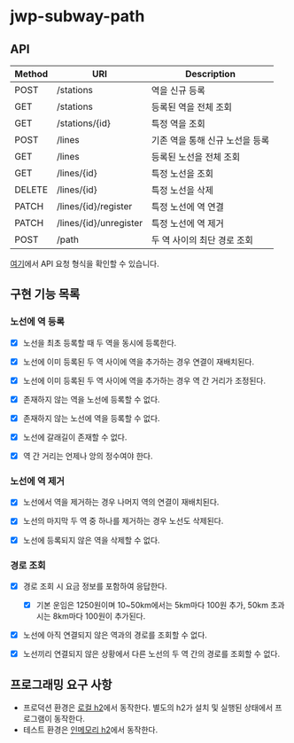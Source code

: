 # jwp-subway-path

## API

| Method | URI                    | Description        |
|--------|------------------------|--------------------|
| POST   | /stations              | 역을 신규 등록           |
| GET    | /stations              | 등록된 역을 전체 조회       |
 | GET    | /stations/{id}         | 특정 역을 조회           |
| POST   | /lines                 | 기존 역을 통해 신규 노선을 등록 |
| GET    | /lines                 | 등록된 노선을 전체 조회      |
| GET    | /lines/{id}            | 특정 노선을 조회          |
| DELETE | /lines/{id}            | 특정 노선을 삭제          |
 | PATCH  | /lines/{id}/register   | 특정 노선에 역 연결        |
 | PATCH  | /lines/{id}/unregister | 특정 노선에 역 제거        |
 | POST   | /path                  | 두 역 사이의 최단 경로 조회   |

[여기](./subway.http)에서 API 요청 형식을 확인할 수 있습니다.


## 구현 기능 목록
### 노선에 역 등록
- [x] 노선을 최초 등록할 때 두 역을 동시에 등록한다.
- [x] 노선에 이미 등록된 두 역 사이에 역을 추가하는 경우 연결이 재배치된다.
- [x] 노선에 이미 등록된 두 역 사이에 역을 추가하는 경우 역 간 거리가 조정된다.


- [x] 존재하지 않는 역을 노선에 등록할 수 없다.
- [x] 존재하지 않는 노선에 역을 등록할 수 없다.
- [x] 노선에 갈래길이 존재할 수 없다.
- [x] 역 간 거리는 언제나 앙의 정수여야 한다.


### 노선에 역 제거
- [x] 노선에서 역을 제거하는 경우 나머지 역의 연결이 재배치된다.
- [x] 노선의 마지막 두 역 중 하나를 제거하는 경우 노선도 삭제된다.


- [x] 노선에 등록되지 않은 역을 삭제할 수 없다.


### 경로 조회
- [x] 경로 조회 시 요금 정보를 포함하여 응답한다.
  - [x] 기본 운임은 1250원이며 10~50km에서는 5km마다 100원 추가, 50km 초과 시는 8km마다 100원이 추가된다.


- [x] 노선에 아직 연결되지 않은 역과의 경로를 조회할 수 없다.
- [x] 노선끼리 연결되지 않은 상황에서 다른 노선의 두 역 간의 경로를 조회할 수 없다.


## 프로그래밍 요구 사항
- 프로덕션 환경은 [로컬 h2](/src/test/resources/application.properties)에서 동작한다. 별도의 h2가 설치 및 실행된 상태에서 프로그램이 동작한다.
- 테스트 환경은 [인메모리 h2](/src/test/resources/application.properties)에서 동작한다.
